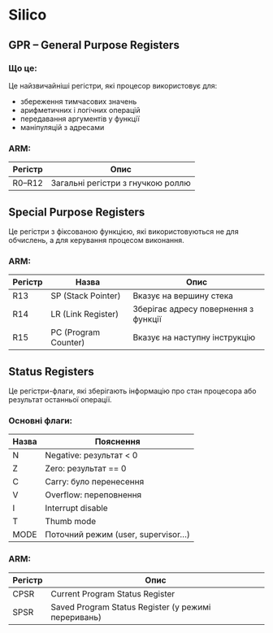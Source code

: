 # Silico

## GPR – General Purpose Registers

### Що це:
Це найзвичайніші регістри, які процесор використовує для:
- збереження тимчасових значень
- арифметичних і логічних операцій
- передавання аргументів у функції
- маніпуляцій з адресами

### ARM:
| Регістр | Опис                              |
|---------|------------------------------------|
| R0–R12  | Загальні регістри з гнучкою роллю |

## Special Purpose Registers

Це регістри з фіксованою функцією, які використовуються не для обчислень, а для керування процесом виконання.

### ARM:
| Регістр | Назва          | Опис                                      |
|---------|----------------|-------------------------------------------|
| R13     | SP (Stack Pointer) | Вказує на вершину стека                  |
| R14     | LR (Link Register) | Зберігає адресу повернення з функції     |
| R15     | PC (Program Counter) | Вказує на наступну інструкцію           |

## Status Registers

Це регістри-флаги, які зберігають інформацію про стан процесора або результат останньої операції.

### Основні флаги:
| Назва  | Пояснення                        |
|--------|----------------------------------|
| N      | Negative: результат < 0         |
| Z      | Zero: результат == 0            |
| C      | Carry: було перенесення         |
| V      | Overflow: переповнення          |
| I      | Interrupt disable               |
| T      | Thumb mode                      |
| MODE   | Поточний режим (user, supervisor…) |

### ARM:
| Регістр | Опис                                      |
|---------|-------------------------------------------|
| CPSR    | Current Program Status Register           |
| SPSR    | Saved Program Status Register (у режимі переривань) |
